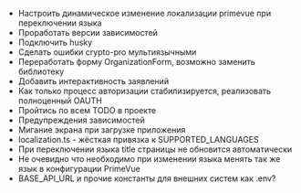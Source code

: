 - Настроить динамическое изменение локализации primevue при переключении языка
- Проработать версии зависимостей
- Подключить husky
- Сделать ошибки crypto-pro мультиязычными 
- Переработать форму OrganizationForm, возможно заменить библиотеку
- Добавить интерактивность заявлений
- Как только процесс авторизации стабилизируется, реализовать полноценный OAUTH
- Пройтись по всем TODO в проекте
- Предупреждения зависимостей
- Мигание экрана при загрузке приложения
- localization.ts - жёсткая привязка к SUPPORTED_LANGUAGES
- При переключении языка title страницы не обновится автоматически
- Не очевидно что необходимо при изменении языка менять так же язык в 
  конфигурации PrimeVue
- BASE_API_URL и прочие константы для внешних систем как .env?